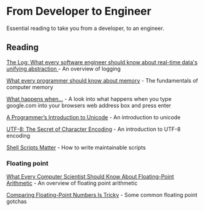 # From Developer to Engineer

Essential reading to take you from a developer, to an engineer.

## Reading

[The Log: What every software engineer should know about real-time data's unifying abstraction
](https://engineering.linkedin.com/distributed-systems/log-what-every-software-engineer-should-know-about-real-time-datas-unifying) - An overview of logging

[What every programmer should know about memory](https://lwn.net/Articles/250967/) - The fundamentals of computer memory

[What happens when...](https://github.com/alex/what-happens-when) - A look into what happens when you type google.com into your browsers web address box and press enter

[A Programmer’s Introduction to Unicode](http://reedbeta.com/blog/programmers-intro-to-unicode/) - An introduction to unicode

[UTF-8: The Secret of Character Encoding](http://htmlpurifier.org/docs/enduser-utf8.html) - An introduction to UTF-8 encoding

[Shell Scripts Matter](https://dev.to/thiht/shell-scripts-matter) - How to write maintainable scripts

### Floating point

[What Every Computer Scientist Should Know About Floating-Point Arithmetic](https://docs.oracle.com/cd/E19957-01/806-3568/ncg_goldberg.html) - An overview of floating point arithmetic

[Comparing Floating-Point Numbers Is Tricky](http://bitbashing.io/comparing-floats.html) - Some common floating point gotchas
